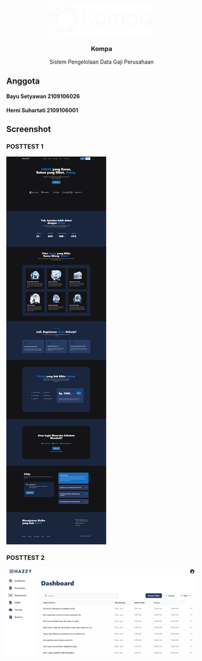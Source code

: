 <!-- PROJECT LOGO -->
<br />
<div align="center">
  <a href="https://github.com/othneildrew/Best-README-Template">
    <img src="./public/assets/images/logo_white.png" height="80">
  </a>

  <h3 align="center">Kompa</h3>

  <p align="center">
    Sistem Pengelolaan Data Gaji Perusahaan
    <br />
  </p>
</div>


## Anggota
#### Bayu Setyawan 2109106026
#### Herni Suhartati 2109106001


<!-- ABOUT THE PROJECT -->
## Screenshot

### POSTTEST 1
<img src="./public/assets/images/posttest1.png">

### POSTTEST 2
<img src="./public/assets/images/posttest2.png">
